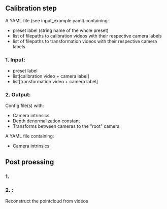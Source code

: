 ## Calibration step

A YAML file (see input_example.yaml) containing:
- preset label (string name of the whole preset)
- list of filepaths to calibration videos with their respective camera labels
- list of filepaths to transformation videos with their respective camera labels

### 1. Input:
- preset label
- list[calibration video + camera label]
- list[transformation video + camera label]


### 2. Output:
Config file(s) with:
- Camera intrinsics
- Depth denormalization constant
- Transforms between cameras to the "root" camera

A YAML file containing:
- Camera intrinsics 

## Post proessing

### 1. 
### 2. :
Reconstruct the pointcloud from videos
 